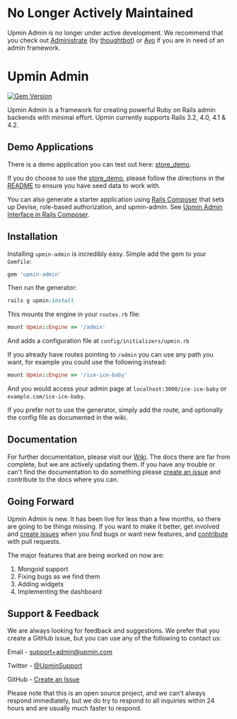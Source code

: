 # No Longer Actively Maintained

Upmin Admin is no longer under active development. We recommend that you check out [Administrate](https://github.com/thoughtbot/administrate) (by [thoughtbot](https://thoughtbot.com/)) or [Avo](https://github.com/avo-hq/avo) if you are in need of an admin framework.

# Upmin Admin
[![Gem Version](https://badge.fury.io/rb/upmin-admin.svg)](http://badge.fury.io/rb/upmin-admin)

Upmin Admin is a framework for creating powerful Ruby on Rails admin backends with minimal effort.
Upmin currently supports Rails 3.2, 4.0, 4.1 & 4.2.


## Demo Applications

There is a demo application you can test out here: [store_demo](https://github.com/upmin/store_demo).

If you do choose to use the [store_demo](https://github.com/upmin/store_demo), please follow the directions in the [README](https://github.com/upmin/store_demo/blob/master/README.md) to ensure you have seed data to work with.

You can also generate a starter application using [Rails Composer](http://www.railscomposer.com/) that sets up Devise, role-based authorization, and upmin-admin. See [Upmin Admin Interface in Rails Composer](http://blog.railsapps.org/post/97584175990/upmin-admin-interface-in-rails-composer).


## Installation

Installing `upmin-admin` is incredibly easy. Simple add the gem to your `Gemfile`:

```ruby
gem 'upmin-admin'
```

Then run the generator:

```ruby
rails g upmin:install
```

This mounts the engine in your `routes.rb` file:

```ruby
mount Upmin::Engine => '/admin'
```

And adds a configuration file at `config/initializers/upmin.rb`

If you already have routes pointing to `/admin` you can use any path you want, for example you could use the following instead:

```ruby
mount Upmin::Engine => '/ice-ice-baby'
```

And you would access your admin page at `localhost:3000/ice-ice-baby` or `example.com/ice-ice-baby`.

If you prefer not to use the generator, simply add the route, and optionally the config file as documented in the wiki.

## Documentation

For further documentation, please visit our [Wiki](https://github.com/upmin/upmin-admin-ruby/wiki). The docs there are far from complete, but we are actively updating them. If you have any trouble or can't find the documentation to do something please [create an issue](https://github.com/upmin/upmin-admin-ruby/issues) and contribute to the docs where you can.


## Going Forward

Upmin Admin is new. It has been live for less than a few months, so there are going to be things missing. If you want to make it better, get involved and [create issues](https://github.com/upmin/upmin-admin-ruby/issues) when you find bugs or want new features, and [contribute](https://github.com/upmin/upmin-admin-ruby/blob/master/CONTRIBUTING.md) with pull requests.

The major features that are being worked on now are:

1. Mongoid support
2. Fixing bugs as we find them
3. Adding widgets
4. Implementing the dashboard


## Support & Feedback

We are always looking for feedback and suggestions. We prefer that you create a GitHub issue, but you can use any of the following to contact us:

Email - [support+admin@upmin.com](support+admin@upmin.com)

Twitter - [@UpminSupport](https://twitter.com/upminsupport)

GitHub - [Create an Issue](https://github.com/upmin/upmin-admin-ruby/issues)

Please note that this is an open source project, and we can't always respond immediately, but we do try to respond to all inquiries within 24 hours and are usually much faster to respond.
